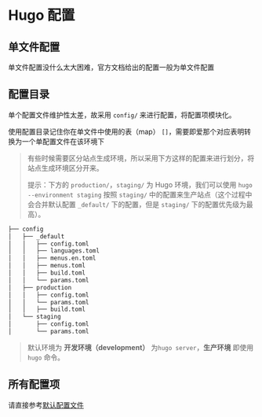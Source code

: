 # Hugo 配置

## 单文件配置

单文件配置没什么太大困难，官方文档给出的配置一般为单文件配置

## 配置目录

单个配置文件维护性太差，故采用 `config/` 来进行配置，将配置项模块化。

使用配置目录记住你在单文件中使用的表（map） `[]`，需要即爱那个对应表明转换为一个单配置文件在该环境下

> 有些时候需要区分站点生成环境，所以采用下方这样的配置来进行划分，将站点生成环境区分开来。
> 
> 提示：下方的 `production/`，`staging/` 为 Hugo 环境，我们可以使用 `hugo --environment staging` 按照 `staging/` 中的配置来生产站点（这个过程中 会合并默认配置 `_default/` 下的配置，但是 `staging/` 下的配置优先级为最高）。

```txt
├── config
│   ├── _default
│   │   ├── config.toml
│   │   ├── languages.toml
│   │   ├── menus.en.toml
│   │   ├── menus.toml
│   │   ├── build.toml
│   │   └── params.toml
│   ├── production
│   │   ├── config.toml
│   │   └── params.toml
│   │   ├── build.toml
│   └── staging
│       ├── config.toml
│       └── params.toml
```

> 默认环境为 **开发环境（development）** 为`hugo server`，**生产环境** 即使用 `hugo` 命令。

## 所有配置项 

请直接参考[默认配置文件](./_default/config.toml "默认配置文件")

